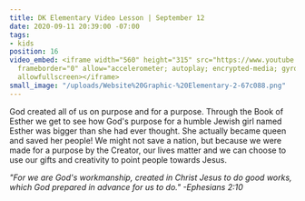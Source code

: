 ```yaml
---
title: DK Elementary Video Lesson | September 12
date: 2020-09-11 20:39:00 -07:00
tags:
- kids
position: 16
video_embed: <iframe width="560" height="315" src="https://www.youtube.com/embed/hQ_hdRLxQ9M"
  frameborder="0" allow="accelerometer; autoplay; encrypted-media; gyroscope; picture-in-picture"
  allowfullscreen></iframe>
small_image: "/uploads/Website%20Graphic-%20Elementary-2-67c088.png"
---
```


God created all of us on purpose and for a purpose. Through the Book of Esther we get to see how God's purpose for a humble Jewish girl named Esther was bigger than she had ever thought. She actually became queen and saved her people! We might not save a nation, but because we were made for a purpose by the Creator, our lives matter and we can choose to use our gifts and creativity to point people towards Jesus.

*"For we are God's workmanship, created in Christ Jesus to do good works, which God prepared in advance for us to do." -Ephesians 2:10*